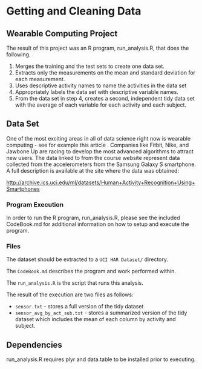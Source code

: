# Getting and Cleaning Data

## Wearable Computing Project

The result of this project was an R program, run_analysis.R, that does the following. 
1.	Merges the training and the test sets to create one data set.
2.	Extracts only the measurements on the mean and standard deviation for each measurement. 
3.	Uses descriptive activity names to name the activities in the data set
4.	Appropriately labels the data set with descriptive variable names. 
5.	From the data set in step 4, creates a second, independent tidy data set with the average of each variable for each activity and each subject.


## Data Set

One of the most exciting areas in all of data science right now is wearable computing - see for example this article . Companies like Fitbit, Nike, and Jawbone Up are racing to develop the most advanced algorithms to attract new users. The data linked to from the course website represent data collected from the accelerometers from the Samsung Galaxy S smartphone. A full description is available at the site where the data was obtained: 

http://archive.ics.uci.edu/ml/datasets/Human+Activity+Recognition+Using+Smartphones 


### Program Execution

In order to run the R program, run_analysis.R, please see the included CodeBook.md for additional information on how to setup and execute the program. 

### Files

The dataset should be extracted to a `UCI HAR Dataset/` directory.

The `CodeBook.md` describes the program and work performed within. 

The `run_analysis.R` is the script that runs this analysis.

The result of the execution are two files as follows:

- `sensor.txt` - stores a full version of the tidy dataset
- `sensor_avg_by_act_sub.txt` - stores a summarized version of the tidy dataset which includes the mean of each column by activity and subject.


## Dependencies

run_analysis.R requires plyr and data.table to be installed prior to executing. 

